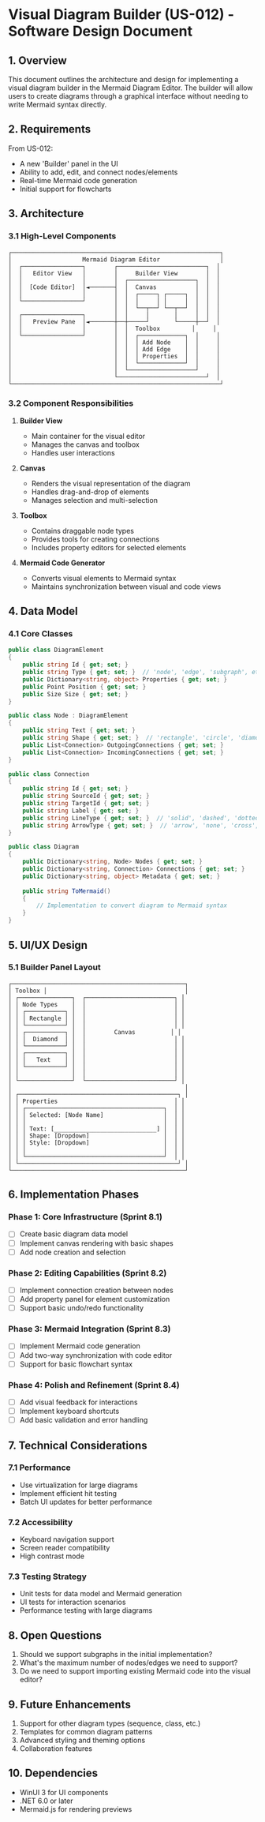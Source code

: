 # Visual Diagram Builder (US-012) - Software Design Document

## 1. Overview
This document outlines the architecture and design for implementing a visual diagram builder in the Mermaid Diagram Editor. The builder will allow users to create diagrams through a graphical interface without needing to write Mermaid syntax directly.

## 2. Requirements
From US-012:
- A new 'Builder' panel in the UI
- Ability to add, edit, and connect nodes/elements
- Real-time Mermaid code generation
- Initial support for flowcharts

## 3. Architecture

### 3.1 High-Level Components

```
┌───────────────────────────────────────────────────────────┐
│                    Mermaid Diagram Editor                 │
│  ┌─────────────────┐        ┌─────────────────────────┐  │
│  │   Editor View   │        │     Builder View        │  │
│  │                 │        │  ┌───────────────────┐  │  │
│  │  [Code Editor]  │◄───────┤  │  Canvas           │  │  │
│  │                 │        │  │  ┌─────┐ ┌─────┐  │  │  │
│  └─────────────────┘        │  │  │     │ │     │  │  │  │
│                             │  │  └──┬──┘ └──┬──┘  │  │  │
│  ┌─────────────────┐        │  │     │       │     │  │  │
│  │   Preview Pane  │◄───────┼──┼─────┘       └─────┼──┘  │
│  │                 │        │  │  Toolbox         │     │
│  └─────────────────┘        │  │  ┌─────────────┐  │     │
│                             │  │  │ Add Node    │  │     │
│                             │  │  │ Add Edge    │  │     │
│                             │  │  │ Properties  │  │     │
│                             │  │  └─────────────┘  │     │
│                             │  └───────────────────┘     │
│                             └─────────────────────────┘  │
└───────────────────────────────────────────────────────────┘
```

### 3.2 Component Responsibilities

1. **Builder View**
   - Main container for the visual editor
   - Manages the canvas and toolbox
   - Handles user interactions

2. **Canvas**
   - Renders the visual representation of the diagram
   - Handles drag-and-drop of elements
   - Manages selection and multi-selection

3. **Toolbox**
   - Contains draggable node types
   - Provides tools for creating connections
   - Includes property editors for selected elements

4. **Mermaid Code Generator**
   - Converts visual elements to Mermaid syntax
   - Maintains synchronization between visual and code views

## 4. Data Model

### 4.1 Core Classes

```csharp
public class DiagramElement
{
    public string Id { get; set; }
    public string Type { get; set; }  // 'node', 'edge', 'subgraph', etc.
    public Dictionary<string, object> Properties { get; set; }
    public Point Position { get; set; }
    public Size Size { get; set; }
}

public class Node : DiagramElement
{
    public string Text { get; set; }
    public string Shape { get; set; }  // 'rectangle', 'circle', 'diamond', etc.
    public List<Connection> OutgoingConnections { get; set; }
    public List<Connection> IncomingConnections { get; set; }
}

public class Connection
{
    public string Id { get; set; }
    public string SourceId { get; set; }
    public string TargetId { get; set; }
    public string Label { get; set; }
    public string LineType { get; set; }  // 'solid', 'dashed', 'dotted'
    public string ArrowType { get; set; }  // 'arrow', 'none', 'cross', etc.
}

public class Diagram
{
    public Dictionary<string, Node> Nodes { get; set; }
    public Dictionary<string, Connection> Connections { get; set; }
    public Dictionary<string, object> Metadata { get; set; }
    
    public string ToMermaid()
    {
        // Implementation to convert diagram to Mermaid syntax
    }
}
```

## 5. UI/UX Design

### 5.1 Builder Panel Layout
```
┌─────────────────────────────────────────────────┐
│ Toolbox │                                       │
│ ┌───────────────┐  ┌─────────────────────────┐ │
│ │ Node Types    │  │                         │ │
│ │ ┌───────────┐ │  │                         │ │
│ │ │ Rectangle │ │  │                         │ │
│ │ └───────────┘ │  │                         │ │
│ │ ┌───────────┐ │  │        Canvas          │ │
│ │ │  Diamond  │ │  │                         │ │
│ │ └───────────┘ │  │                         │ │
│ │ ┌───────────┐ │  │                         │ │
│ │ │   Text    │ │  │                         │ │
│ │ └───────────┘ │  │                         │ │
│ │               │  │                         │ │
│ └───────────────┘  └─────────────────────────┘ │
│                                                 │
│ ┌─────────────────────────────────────────────┐ │
│ │ Properties                                 │ │
│ │ ┌───────────────────────────────────────┐  │ │
│ │ │ Selected: [Node Name]                 │  │ │
│ │ │                                       │  │ │
│ │ │ Text: [_____________________________] │  │ │
│ │ │ Shape: [Dropdown]                     │  │ │
│ │ │ Style: [Dropdown]                     │  │ │
│ │ │                                       │  │ │
│ │ └───────────────────────────────────────┘  │ │
│ └─────────────────────────────────────────────┘ │
└─────────────────────────────────────────────────┘
```

## 6. Implementation Phases

### Phase 1: Core Infrastructure (Sprint 8.1)
- [ ] Create basic diagram data model
- [ ] Implement canvas rendering with basic shapes
- [ ] Add node creation and selection

### Phase 2: Editing Capabilities (Sprint 8.2)
- [ ] Implement connection creation between nodes
- [ ] Add property panel for element customization
- [ ] Support basic undo/redo functionality

### Phase 3: Mermaid Integration (Sprint 8.3)
- [ ] Implement Mermaid code generation
- [ ] Add two-way synchronization with code editor
- [ ] Support for basic flowchart syntax

### Phase 4: Polish and Refinement (Sprint 8.4)
- [ ] Add visual feedback for interactions
- [ ] Implement keyboard shortcuts
- [ ] Add basic validation and error handling

## 7. Technical Considerations

### 7.1 Performance
- Use virtualization for large diagrams
- Implement efficient hit testing
- Batch UI updates for better performance

### 7.2 Accessibility
- Keyboard navigation support
- Screen reader compatibility
- High contrast mode

### 7.3 Testing Strategy
- Unit tests for data model and Mermaid generation
- UI tests for interaction scenarios
- Performance testing with large diagrams

## 8. Open Questions
1. Should we support subgraphs in the initial implementation?
2. What's the maximum number of nodes/edges we need to support?
3. Do we need to support importing existing Mermaid code into the visual editor?

## 9. Future Enhancements
1. Support for other diagram types (sequence, class, etc.)
2. Templates for common diagram patterns
3. Advanced styling and theming options
4. Collaboration features

## 10. Dependencies
- WinUI 3 for UI components
- .NET 6.0 or later
- Mermaid.js for rendering previews

